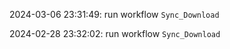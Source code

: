2024-03-06 23:31:49: run workflow `Sync_Download` 

2024-02-28 23:32:02: run workflow `Sync_Download` 


